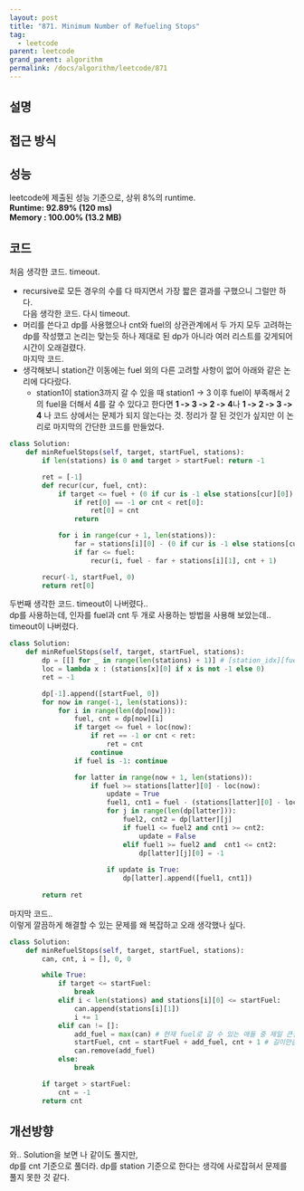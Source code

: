 ```yaml
---
layout: post
title: "871. Minimum Number of Refueling Stops"
tag:
  - leetcode
parent: leetcode
grand_parent: algorithm
permalink: /docs/algorithm/leetcode/871
---
```


## 설명


## 접근 방식


## 성능
leetcode에 제출된 성능 기준으로, 상위 8%의 runtime.  
**Runtime: 92.89% (120 ms)**  
**Memory : 100.00% (13.2 MB)**

## 코드
처음 생각한 코드. timeout.  
- recursive로 모든 경우의 수를 다 따지면서 가장 짧은 결과를 구했으니 그럴만 하다.  
다음 생각한 코드. 다시 timeout.
- 머리를 쓴다고 dp를 사용했으나 cnt와 fuel의 상관관계에서 두 가지 모두 고려하는 dp를 작성했고 논리는 맞는듯 하나 제대로 된 dp가 아니라 여러 리스트를 갖게되어 시간이 오래걸렸다.  
마지막 코드.
- 생각해보니 station간 이동에는 fuel 외의 다른 고려할 사항이 없어 아래와 같은 논리에 다다랐다.  
  -  station1이 station3까지 갈 수 있을 때 station1 -> 3 이후 fuel이 부족해서 2의 fuel을 더해서 4를 갈 수 있다고 한다면 **1 -> 3 -> 2 -> 4**나 **1 -> 2 -> 3 -> 4** 나 코드 상에서는 문제가 되지 않는다는 것. 정리가 잘 된 것인가 싶지만 이 논리로 마지막의 간단한 코드를 만들었다.

```python
class Solution:
    def minRefuelStops(self, target, startFuel, stations):
        if len(stations) is 0 and target > startFuel: return -1

        ret = [-1]
        def recur(cur, fuel, cnt):
            if target <= fuel + (0 if cur is -1 else stations[cur][0]):
                if ret[0] == -1 or cnt < ret[0]:
                    ret[0] = cnt
                return 

            for i in range(cur + 1, len(stations)):
                far = stations[i][0] - (0 if cur is -1 else stations[cur][0])
                if far <= fuel:
                    recur(i, fuel - far + stations[i][1], cnt + 1)

        recur(-1, startFuel, 0)
        return ret[0]
```

두번째 생각한 코드. timeout이 나버렸다..  
dp를 사용하는데, 인자를 fuel과 cnt 두 개로 사용하는 방법을 사용해 보았는데.. timeout이 나버렸다.  
```python
class Solution:
    def minRefuelStops(self, target, startFuel, stations):
        dp = [[] for _ in range(len(stations) + 1)] # [station_idx][fuel&cnt_list_idx][fuel&cnt]
        loc = lambda x : (stations[x][0] if x is not -1 else 0)
        ret = -1

        dp[-1].append([startFuel, 0])
        for now in range(-1, len(stations)):
            for i in range(len(dp[now])):
                fuel, cnt = dp[now][i]
                if target <= fuel + loc(now):
                    if ret == -1 or cnt < ret:
                        ret = cnt
                    continue
                if fuel is -1: continue

                for latter in range(now + 1, len(stations)):
                    if fuel >= stations[latter][0] - loc(now):
                        update = True
                        fuel1, cnt1 = fuel - (stations[latter][0] - loc(now)) + stations[latter][1], cnt + 1
                        for j in range(len(dp[latter])):
                            fuel2, cnt2 = dp[latter][j]
                            if fuel1 <= fuel2 and cnt1 >= cnt2:
                                update = False
                            elif fuel1 >= fuel2 and  cnt1 <= cnt2:
                                dp[latter][j][0] = -1
                        
                        if update is True:
                            dp[latter].append([fuel1, cnt1])
        
        return ret
```

마지막 코드..  
이렇게 깔끔하게 해결할 수 있는 문제를 왜 복잡하고 오래 생각했나 싶다.  
```python
class Solution:
    def minRefuelStops(self, target, startFuel, stations):
        can, cnt, i = [], 0, 0

        while True:
            if target <= startFuel:
                break
            elif i < len(stations) and stations[i][0] <= startFuel:
                can.append(stations[i][1])
                i += 1
            elif can != []:
                add_fuel = max(can) # 현재 fuel로 갈 수 있는 애들 중 제일 큰걸 골라서 가도록.
                startFuel, cnt = startFuel + add_fuel, cnt + 1 # 길이만큼 fuel을 쓰는게 아니라, 누적 fuel로 계산.
                can.remove(add_fuel)
            else:
                break

        if target > startFuel:
            cnt = -1
        return cnt
```

## 개선방향
와.. Solution을 보면 나 같이도 풀지만,  
dp를 cnt 기준으로 풀더라. dp를 station 기준으로 한다는 생각에 사로잡혀서 문제를 풀지 못한 것 같다.